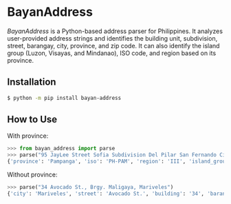 # BayanAddress
*BayanAddress* is a Python-based address parser for Philippines. It analyzes user-provided address strings and identifies the building unit, subdivision, street, barangay, city, province, and zip code. It can also identify the island group (Luzon, Visayas, and Mindanao), ISO code, and region based on its province.

## Installation
```bash
$ python -m pip install bayan-address
```

## How to Use
With province:
```python
>>> from bayan_address import parse
>>> parse("95 JayLee Street Sofia Subdivision Del Pilar San Fernando City Pampanga 2000")
{'province': 'Pampanga', 'iso': 'PH-PAM', 'region': 'III', 'island_group': 'Luzon', 'zip_code': '2000', 'city': 'San Fernando City', 'street': 'JayLee Street', 'building': '95', 'subdivision': 'Sofia Subdivision', 'barangay': 'Del Pilar'}
```
Without province:
```python
>>> parse("34 Avocado St., Brgy. Maligaya, Mariveles")
{'city': 'Mariveles', 'street': 'Avocado St.', 'building': '34', 'barangay': 'Brgy. Maligaya'}
```

